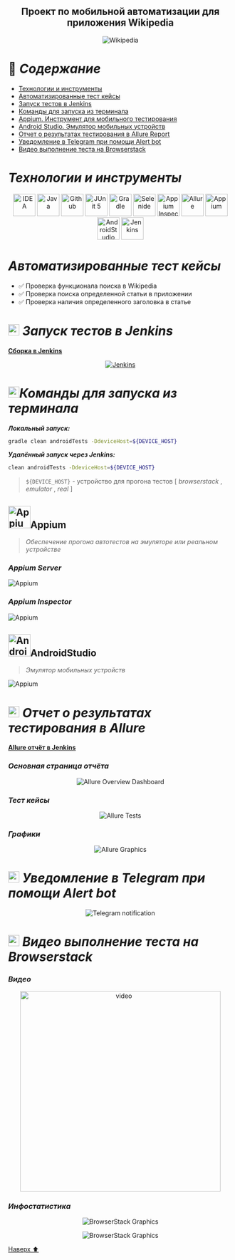 <h2 align="center">Проект по мобильной автоматизации для приложения Wikipedia <a target="_blank" href="https://www.wikipedia.org/"></a> </h2>

<p align="center">
<img title="Wikipedia" src="images/screenshots/WikipediaLogo.png">
</p>

<a name="наверх"></a>

# :green_book: *Содержание*

+ [Технологии и инструменты](#Technology)
+ [Автоматизированные тест кейсы](#TestCases)
+ [Запуск тестов в Jenkins](#Jenkins)
+ [Команды для запуска из терминала](#SystemProperty)
+ [Appium. Инструмент для мобильного тестирования](#Appium)
+ [Android Studio. Эмулятор мобильных устройств](#AndroidStudio)
+ [Отчет о результатах тестирования в Allure Report](#AllureReport)
+ [Уведомление в Telegram при помощи Alert bot](#Telegram)
+ [Видео выполнение теста на Browserstack](#Browserstack)

<h1 align="left">
<a name="Technology"><i>Технологии и инструменты</i></a>
</h1>


<p align="center">  
<a href="https://www.jetbrains.com/idea/"><img src="images/technologies/intelij_idea.svg" width="50" height="50"  alt="IDEA"/></a>  
<a href="https://www.java.com/"><img src="images/technologies/java.svg" width="50" height="50"  alt="Java"/></a>  
<a href="https://github.com/"><img src="images/technologies/github.svg" width="50" height="50"  alt="Github"/></a>  
<a href="https://junit.org/junit5/"><img src="images/technologies/junit5.svg" width="50" height="50"  alt="JUnit 5"/></a>  
<a href="https://gradle.org/"><img src="images/technologies/gradle.svg" width="50" height="50"  alt="Gradle"/></a>  
<a href="https://selenide.org/"><img src="images/technologies/selenide.svg" width="50" height="50"  alt="Selenide"/></a>  
<a href="https://github.com/appium/appium-inspector/raw/main/docs/icon.png"><img src="images/technologies/AppiumInspectorIcon.png" width="50" height="50"  alt="Appium Inspector"/></a>  
<a href="https://github.com/allure-framework/allure2"><img src="images/technologies/allure.svg" width="50" height="50"  alt="Allure"/></a> 
<a href="https://avatars.githubusercontent.com/u/3221291?s=200&v=4"><img src="images/technologies/Appium.svg" width="50" height="50"  alt="Appium"/></a>  
<a href="https://cdn.worldvectorlogo.com/logos/android-studio-1.svg"><img src="images/technologies/android-studio-1.svg" width="50" height="50"  alt="AndroidStudio"/></a>  
<a href="https://www.jenkins.io/"><img src="images/technologies/jenkins.svg" width="50" height="50"  alt="Jenkins"/></a>  
</p>


<h1 align="left">
<a name="TestCases"><i>Автоматизированные тест кейсы</i></a>
</h1>

- :white_check_mark: Проверка функционала поиска в Wikipedia
- :white_check_mark: Проверка поиска определенной статьи в приложении
- :white_check_mark: Проверка наличия определенного заголовка в статье

<h1 align="left">
<img src="images/technologies/jenkins.svg" width="25" height="25" alt="Jenkins"/>  <a name="Jenkins"><i>Запуск тестов в Jenkins</i></a>
</h1>

<a target="_blank" href="https://jenkins.autotests.cloud/job/MobilePracticeWithRealDevice/1/">**Сборка в Jenkins**</a>
<p align="center">  
<a href="https://jenkins.autotests.cloud/job/qa_guru_diplom_Mobile_tests/"><img src="images/screenshots/JenkinsMobileTestsBuild.png" alt="Jenkins"/></a>  
</p>

<h1 align="left">
<img src="images/technologies/terminale.png" width="25" height="25" alt="SystemProperty"/><a name="SystemProperty"><i>Команды для запуска из терминала</i></a>
</h1>


***Локальный запуск:***

```bash  
gradle clean androidTests -DdeviceHost=${DEVICE_HOST}
```

***Удалённый запуск через Jenkins:***

```bash  
clean androidTests -DdeviceHost=${DEVICE_HOST}
```
> `${DEVICE_HOST}` - устройство для прогона тестов [ *browserstack* , *emulator* , *real*  ]

<a id="appium"></a>
## <img alt="Appium" height="50" src="images/technologies/Appium.svg" width="50"/>Appium</a>

> *Обеспечение прогона автотестов на эмуляторе или реальном устройстве*

### *Appium Server*
<img src="images/screenshots/AppiumServer.png" alt="Appium">

### *Appium Inspector*
<img src="images/screenshots/AppiumInspector.png" alt="Appium">

<a id="AndroidStudio"></a>
## <img alt="AndroidStudio" height="50" src="images/technologies/android-studio-1.svg" width="50"/>AndroidStudio</a>

> *Эмулятор мобильных устройств*

<img src="images/screenshots/AndroidStudioMain.png" alt="Appium">

<h1 align="left">
<img src="images/technologies/allure.svg" width="25" height="25" alt="Allure_Report"/>  <a name="AllureReport"><i>Отчет о результатах тестирования в Allure</i></a>
</h1>

<a target="_blank" href="https://jenkins.autotests.cloud/job/MobilePracticeWithRealDevice/1/allure/">**Allure отчёт в Jenkins**</a>
<p align="center">

### *Основная страница отчёта*

<p align="center">  
<img title="Allure Overview Dashboard" src="images/screenshots/AllureReportMainPage.png">  
</p>  

### *Тест кейсы*

<p align="center">  
<img title="Allure Tests" src="images/screenshots/AllureReportTestSuits.png">  
</p>

### *Графики*

 <p align="center">  
<img title="Allure Graphics" src="images/screenshots/AllureReportGraphs.png">  
</p>

<h1 align="left">
<img src="images/technologies/telegram.svg" width="25" height="25"  alt="Allure"/> <a name="Telegram"><i>Уведомление в Telegram при помощи Alert bot</i></a>
</h1>

<p align="center">  
<img title="Telegram notification" src="images/screenshots/TelegrammReport.png">  
</p>

<h1 align="left">
<img src="images/technologies/Browserstack.png" width="25" height="25" alt="Browserstack"/> <a name="Browserstack"><i>Видео выполнение теста на Browserstack</i></a>
</h1>

### *Видео*

<p align="center"> 
<img title="Browserstack Video" src="images/gif/BrowserStackVideoTest.gif" width="450" height="450"  alt="video">   
</p>

### *Инфостатистика*

 <p align="center">  
<img title="BrowserStack Graphics" src="images/screenshots/BrowserStackWikiGraphs.png">  
</p>

 <p align="center">  
<img title="BrowserStack Graphics" src="images/screenshots/BrowserStackWiki.png">  
</p>

[Наверх ⬆](#наверх)


